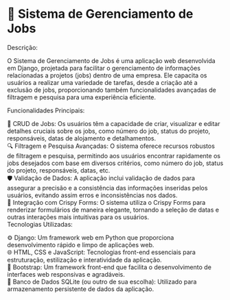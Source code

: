 # 🚀 Sistema de Gerenciamento de Jobs
Descrição:

O Sistema de Gerenciamento de Jobs é uma aplicação web desenvolvida em Django, projetada para facilitar o gerenciamento de informações relacionadas a projetos (jobs) dentro de uma empresa. Ele capacita os usuários a realizar uma variedade de tarefas, desde a criação até a exclusão de jobs, proporcionando também funcionalidades avançadas de filtragem e pesquisa para uma experiência eficiente.

Funcionalidades Principais:

📝 CRUD de Jobs: Os usuários têm a capacidade de criar, visualizar e editar detalhes cruciais sobre os jobs, como número do job, status do projeto, responsáveis, datas de alojamento e detalhamentos.</br>
🔍 Filtragem e Pesquisa Avançadas: O sistema oferece recursos robustos de filtragem e pesquisa, permitindo aos usuários encontrar rapidamente os jobs desejados com base em diversos critérios, como número do job, status do projeto, responsáveis, datas, etc.</br>
🛡️ Validação de Dados: A aplicação inclui validação de dados para assegurar a precisão e a consistência das informações inseridas pelos usuários, evitando assim erros e inconsistências nos dados.</br>
🎨 Integração com Crispy Forms: O sistema utiliza o Crispy Forms para renderizar formulários de maneira elegante, tornando a seleção de datas e outras interações mais intuitivas para os usuários.</br>
Tecnologias Utilizadas:

⚙️ Django: Um framework web em Python que proporciona desenvolvimento rápido e limpo de aplicações web.</br>
🌐 HTML, CSS e JavaScript: Tecnologias front-end essenciais para estruturação, estilização e interatividade da aplicação.</br>
🎉 Bootstrap: Um framework front-end que facilita o desenvolvimento de interfaces web responsivas e agradáveis.</br>
💾 Banco de Dados SQLite (ou outro de sua escolha): Utilizado para armazenamento persistente de dados da aplicação.</br>
